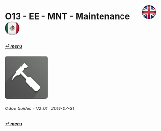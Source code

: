 # O13 - EE - MNT - Maintenance &nbsp;&nbsp;&nbsp;&nbsp; [![en-uk](/doc/img/en-uk_flag_button_small.png)](/en-uk/o13/ee/mnt/en-uk-o13-ee-mnt-maintenance-guides.md) [ ![es-mx](/doc/img/es-mx_flag_button_small.png)](/es-mx/o13/ee/mnt/es-mx-o13-ee-mnt-maintenance-guides.md)
#### [_&#x23CE; menu_](/en-uk/o13/ee/en-uk-o13-ee-guides-menu.md)  
### ![mnt](/doc/img/maintenance.png)
	
###### Odoo Guides - V2_01 &nbsp; 2019-07-31  
**[_&#x23CE; menu_](/en-uk/o13/ee/en-uk-o13-ee-guides-menu.md)**  

